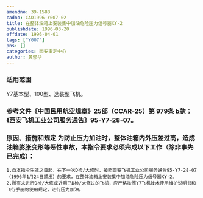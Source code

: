 ```yaml
---
amendno: 39-1588  
cadno: CAD1996-Y007-02  
title: 在整体油箱上安装集中加油危险压力信号器XY-2  
publishdate: 1996-03-20  
effdate: 1996-04-01  
tags: ["Y007"]  
pns: []  
categories: 西安审定中心  
author: 黄郁华  
---
```

  
### 适用范围  
Y7基本型、100型、选装型飞机。  
  
<!--more-->  
### 参考文件《中国民用航空规章》25部（CCAR-25）第 979条 b款；《西安飞机工业公司服务通告》95-Y7-28-07。  
  
### 原因、措施和规定 为防止压力加油时，整体油箱内外压差过高，造成油箱膨胀变形等恶性事故，本指令要求必须完成以下工作（除非事先已完成）：  
    1.自本指令生效之日起，在下一次D检/大修时，按照西安飞机工业公司服务通告95-Y7-28-07（1996年1月24日颁发）的要求，在整体油箱上安装集中加油危险压力信号器XY-2。  
    2.所有未进行D检/大修或近期已D检/大修过的飞机，应严格按照Y7飞机技术使用维护说明书和飞行手册的使用规定，进行压力加油。  
  
